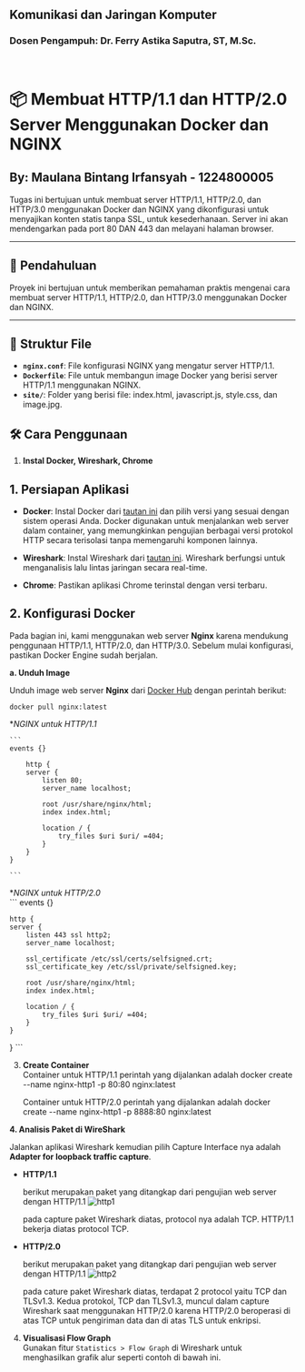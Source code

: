 ## Komunikasi dan Jaringan Komputer
### Dosen Pengampuh: Dr. Ferry Astika Saputra, ST, M.Sc.

<br>

# 📦 Membuat HTTP/1.1 dan HTTP/2.0 Server Menggunakan Docker dan NGINX
## By: Maulana Bintang Irfansyah - 1224800005

Tugas ini bertujuan untuk membuat server HTTP/1.1, HTTP/2.0, dan HTTP/3.0 menggunakan Docker dan NGINX yang dikonfigurasi untuk menyajikan konten statis tanpa SSL, untuk kesederhanaan. Server ini akan mendengarkan pada port 80 DAN 443 dan melayani halaman browser.

---

## 📜 Pendahuluan

Proyek ini bertujuan untuk memberikan pemahaman praktis mengenai cara membuat server HTTP/1.1, HTTP/2.0, dan HTTP/3.0 menggunakan Docker dan NGINX.

---

## 📂 Struktur File

- **`nginx.conf`**: File konfigurasi NGINX yang mengatur server HTTP/1.1.
- **`Dockerfile`**: File untuk membangun image Docker yang berisi server HTTP/1.1 menggunakan NGINX.
- **`site/`**: Folder yang berisi file: index.html, javascript.js, style.css, dan image.jpg.

## 🛠️ Cara Penggunaan

1. **Instal Docker, Wireshark, Chrome**  
   
## 1. Persiapan Aplikasi

- **Docker**: Instal Docker dari [tautan ini](https://www.docker.com/) dan pilih versi yang sesuai dengan sistem operasi Anda. Docker digunakan untuk menjalankan web server dalam container, yang memungkinkan pengujian berbagai versi protokol HTTP secara terisolasi tanpa memengaruhi komponen lainnya.
  
- **Wireshark**: Instal Wireshark dari [tautan ini](https://www.wireshark.org/). Wireshark berfungsi untuk menganalisis lalu lintas jaringan secara real-time.

- **Chrome**: Pastikan aplikasi Chrome terinstal dengan versi terbaru.

## 2. Konfigurasi Docker

Pada bagian ini, kami menggunakan web server **Nginx** karena mendukung penggunaan HTTP/1.1, HTTP/2.0, dan HTTP/3.0. Sebelum mulai konfigurasi, pastikan Docker Engine sudah berjalan.

**a. Unduh Image**

Unduh image web server **Nginx** dari [Docker Hub](https://hub.docker.com/_/nginx) dengan perintah berikut:

```
docker pull nginx:latest
```

**NGINX untuk HTTP/1.1*  

    ```
    events {}

        http {
        server {
            listen 80;
            server_name localhost;

            root /usr/share/nginx/html;
            index index.html;

            location / {
                try_files $uri $uri/ =404;
            }
        }
    }

    ```

**NGINX untuk HTTP/2.0*  
    ```
    events {}

    http {
    server {
        listen 443 ssl http2;
        server_name localhost;

        ssl_certificate /etc/ssl/certs/selfsigned.crt;
        ssl_certificate_key /etc/ssl/private/selfsigned.key;

        root /usr/share/nginx/html;
        index index.html;

        location / {
            try_files $uri $uri/ =404;
        }
    }
}
    ```

3. **Create Container**  
   Container untuk HTTP/1.1 perintah yang dijalankan adalah docker create --name nginx-http1 -p 80:80 nginx:latest

   Container untuk HTTP/2.0 perintah yang dijalankan adalah docker create --name nginx-http1 -p 8888:80 nginx:latest

**4. Analisis Paket di WireShark**

Jalankan aplikasi Wireshark kemudian pilih Capture Interface nya adalah **Adapter for loopback traffic capture**.

-   **HTTP/1.1**

    berikut merupakan paket yang ditangkap dari pengujian web server dengan HTTP/1.1
    ![http1](./img/capture_http1.jpg)

    pada capture paket Wireshark diatas, protocol nya adalah TCP. HTTP/1.1 bekerja diatas protocol TCP.
    

-   **HTTP/2.0**

    berikut merupakan paket yang ditangkap dari pengujian web server dengan HTTP/1.1
    ![http2](./img/capture_http2.jpg)

    pada cature paket Wireshark diatas, terdapat 2 protocol yaitu TCP dan TLSv1.3. Kedua protokol, TCP dan TLSv1.3, muncul dalam capture Wireshark saat menggunakan HTTP/2.0 karena HTTP/2.0 beroperasi di atas TCP untuk pengiriman data dan di atas TLS untuk enkripsi.


4. **Visualisasi Flow Graph**  
   Gunakan fitur `Statistics > Flow Graph` di Wireshark untuk menghasilkan grafik alur seperti contoh di bawah ini.
